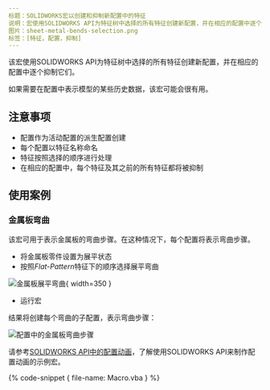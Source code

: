 ```yaml
---
标题：SOLIDWORKS宏以创建和抑制新配置中的特征
说明：宏使用SOLIDWORKS API为特征树中选择的所有特征创建新配置，并在相应的配置中逐个抑制它们
图片：sheet-metal-bends-selection.png
标签：[特征，配置，抑制]
---
```


该宏使用SOLIDWORKS API为特征树中选择的所有特征创建新配置，并在相应的配置中逐个抑制它们。

如果需要在配置中表示模型的某些历史数据，该宏可能会很有用。

## 注意事项

* 配置作为活动配置的派生配置创建
* 每个配置以特征名称命名
* 特征按照选择的顺序进行处理
* 在相应的配置中，每个特征及其之前的所有特征都将被抑制

## 使用案例

### 金属板弯曲

该宏可用于表示金属板的弯曲步骤。在这种情况下，每个配置将表示弯曲步骤。

* 将金属板零件设置为展平状态
* 按照*Flat-Pattern*特征下的顺序选择展平弯曲

![金属板展平弯曲](sheet-metal-bends-selection.png){ width=350 }

* 运行宏

结果将创建每个弯曲的子配置，表示弯曲步骤：

![配置中的金属板弯曲步骤](sheet-metal-bending.gif)

请参考[SOLIDWORKS API中的配置动画](solidworks-api/motion-study/animate-configurations/)，了解使用SOLIDWORKS API来制作配置动画的示例宏。

{% code-snippet { file-name: Macro.vba } %}